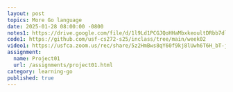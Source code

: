 ```yaml
---
layout: post
topics: More Go language
date: 2025-01-28 08:00:00 -0800
notes1: https://drive.google.com/file/d/1l9Ld1PCGJQoHHaMbxkeoultDRbb7dlJA/view?usp=sharing
code1: https://github.com/usf-cs272-s25/inclass/tree/main/week02
video1: https://usfca.zoom.us/rec/share/5z2HmBws8qY60f9kj8lUwh6T6H_bT-jVX3zwglGhnRQzOjmJ6V0Y-tqKmLO58MUI.i-OW4QZcdwVLDw1X
assignment:
  name: Project01
  url: /assignments/project01.html
category: learning-go
published: true
---
```

